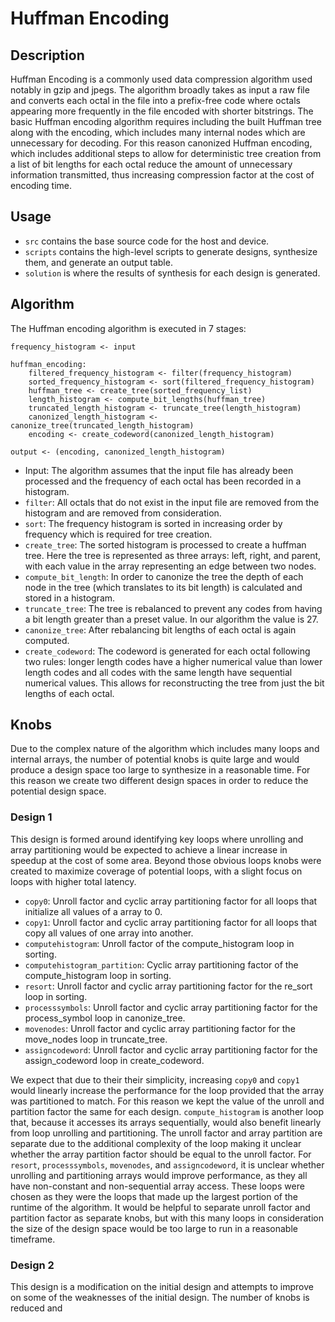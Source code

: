 # Huffman Encoding

## Description
Huffman Encoding is a commonly used data compression algorithm used notably in gzip and jpegs. The algorithm broadly takes as input a raw file and converts each octal in the file into a prefix-free code where octals appearing more frequently in the file encoded with shorter bitstrings. The basic Huffman encoding algorithm requires including the built Huffman tree along with the encoding, which includes many internal nodes which are unnecessary for decoding. For this reason canonized Huffman encoding, which includes additional steps to allow for deterministic tree creation from a list of bit lengths for each octal reduce the amount of unnecessary information transmitted, thus increasing compression factor at the cost of encoding time.

## Usage
- `src` contains the base source code for the host and device.
- `scripts` contains the high-level scripts to generate designs, synthesize them, and generate an output table.
- `solution` is where the results of synthesis for each design is generated.

## Algorithm
The Huffman encoding algorithm is executed in 7 stages:
```
frequency_histogram <- input

huffman_encoding:
    filtered_frequency_histogram <- filter(frequency_histogram)
    sorted_frequency_histogram <- sort(filtered_frequency_histogram)
    huffman_tree <- create_tree(sorted_frequency_list)
    length_histogram <- compute_bit_lengths(huffman_tree)
    truncated_length_histogram <- truncate_tree(length_histogram)
    canonized_length_histogram <- canonize_tree(truncated_length_histogram)
    encoding <- create_codeword(canonized_length_histogram)

output <- (encoding, canonized_length_histogram)
```

- Input: The algorithm assumes that the input file has already been processed and the frequency of each octal has been recorded in a histogram.
- `filter`: All octals that do not exist in the input file are removed from the histogram and are removed from consideration.
- `sort`: The frequency histogram is sorted in increasing order by frequency which is required for tree creation.
- `create_tree`: The sorted histogram is processed to create a huffman tree. Here the tree is represented as three arrays: left, right, and parent, with each value in the array representing an edge between two nodes.
- `compute_bit_length`: In order to canonize the tree the depth of each node in the tree (which translates to its bit length) is calculated and stored in a histogram.
- `truncate_tree`: The tree is rebalanced to prevent any codes from having a bit length greater than a preset value. In our algorithm the value is 27.
- `canonize_tree`: After rebalancing bit lengths of each octal is again computed.
- `create_codeword`: The codeword is generated for each octal following two rules: longer length codes have a higher numerical value than lower length codes and all codes with the same length have sequential numerical values. This allows for reconstructing the tree from just the bit lengths of each octal.

## Knobs
Due to the complex nature of the algorithm which includes many loops and internal arrays, the number of potential knobs is quite large and would produce a design space too large to synthesize in a reasonable time. For this reason we create two different design spaces in order to reduce the potential design space.

### Design 1
This design is formed around identifying key loops where unrolling and array partitioning would be expected to achieve a linear increase in speedup at the cost of some area. Beyond those obvious loops knobs were created to maximize coverage of potential loops, with a slight focus on loops with higher total latency.

- `copy0`: Unroll factor and cyclic array partitioning factor for all loops that initialize all values of a array to 0.
- `copy1`: Unroll factor and cyclic array partitioning factor for all loops that copy all values of one array into another.
- `computehistogram`: Unroll factor of the compute_histogram loop in sorting.
- `computehistogram_partition`:  Cyclic array partitioning factor of the compute_histogram loop in sorting.
- `resort`: Unroll factor and cyclic array partitioning factor for the re_sort loop in sorting.
- `processsymbols`: Unroll factor and cyclic array partitioning factor for the process_symbol loop in canonize_tree.
- `movenodes`: Unroll factor and cyclic array partitioning factor for the move_nodes loop in truncate_tree. 
- `assigncodeword`: Unroll factor and cyclic array partitioning factor for the assign_codeword loop in create_codeword.

We expect that due to their their simplicity, increasing `copy0` and `copy1` would linearly increase the performance for the loop provided that the array was partitioned to match. For this reason we kept the value of the unroll and partition factor the same for each design. `compute_histogram` is another loop that, because it accesses its arrays sequentially, would also benefit linearly from loop unrolling and partitioning. The unroll factor and array partition are separate due to the additional complexity of the loop making it unclear whether the array partition factor should be equal to the unroll factor. For `resort`, `processsymbols`, `movenodes`, and `assigncodeword`, it is unclear whether unrolling and partitioning arrays would improve performance, as they all have non-constant and non-sequential array access. These loops were chosen as they were the loops that made up the largest portion of the runtime of the algorithm. It would be helpful to separate unroll factor and partition factor as separate knobs, but with this many loops in consideration the size of the design space would be too large to run in a reasonable timeframe.

### Design 2
This design is a modification on the initial design and attempts to improve on some of the weaknesses of the initial design. The number of knobs is reduced and 
